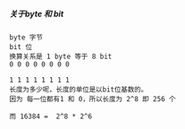 ##### 关于byte 和 bit
    byte 字节
    bit 位
    换算关系是 1 byte 等于 8 bit
    0 0 0 0 0 0 0 0
    
    1 1 1 1 1 1 1 1
    长度为多少呢，长度的单位是以bit位基数的。
    因为 每一位都有1 和 0，所以长度为 2^8 即 256 个
    
    而 16384 =  2^8 * 2^6
    